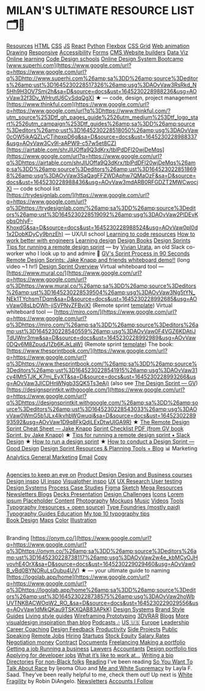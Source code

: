 # MILAN'S ULTIMATE RESOURCE LIST 🗂🚀
[Resources](Awesome/MILANS%20ULTIMATE%20RESOURCE%20LIST/Resources.md)
[HTML](Awesome/MILANS%20ULTIMATE%20RESOURCE%20LIST/HTML.md)
[CSS](Awesome/MILANS%20ULTIMATE%20RESOURCE%20LIST/CSS.md)
[JS](JS.md)
[React](Awesome/MILANS%20ULTIMATE%20RESOURCE%20LIST/React.md)
[Python](Awesome/MILANS%20ULTIMATE%20RESOURCE%20LIST/Python.md)
[Flexbox](Flexbox.md)
[CSS Grid](CSS%20Grid.md)
[Web animation  Drawing](Web%20animation%20%20Drawing.md)
[Responsive](Responsive.md)
[Accessibility](Awesome/MILANS%20ULTIMATE%20RESOURCE%20LIST/Accessibility.md)
[Forms](Forms.md)
[CMS  Website builders](CMS%20%20Website%20builders.md)
[Data Viz](Data%20Viz.md)
[Online learning](Online%20learning.md)
[Code  Design schools](Code%20%20Design%20schools.md)
[Online Design System Bootcamp](https://www.google.com/url?q=https://www.google.com/url?q%3Dhttps://www.memorisely.com/live-bootcamp/design-system-bootcamp%2523link-pricing%26amp;sa%3DD%26amp;source%3Deditors%26amp;ust%3D1645230228516744%26amp;usg%3DAOvVaw1Oqra1H6a5a_Urj-TADIWR&sa=D&source=docs&ust=1645230228988138&usg=AOvVaw1B-T_FK3xl41YAigM1bkC8)
[www.superhi.com](https://www.google.com/url?q=https://www.google.com/url?q%3Dhttp://www.superhi.com%26amp;sa%3DD%26amp;source%3Deditors%26amp;ust%3D1645230228517326%26amp;usg%3DAOvVaw3RsRkd_N5Hh9H3OV7Smj2h&sa=D&source=docs&ust=1645230228988236&usg=AOvVaw32f3Dv_WHrutU6CvSdqQgX) ★ — code, design, project management
[https://www.thinkful.com](https://www.google.com/url?q=https://www.google.com/url?q%3Dhttps://www.thinkful.com/?utm_source%253Dtf_gh_pages_guide%2526utm_medium%253Dtf_logo_start%2526utm_campaign%253Dtf_guides%26amp;sa%3DD%26amp;source%3Deditors%26amp;ust%3D1645230228518050%26amp;usg%3DAOvVaw0cOW5jkAQZLvCTjhpxpD6g&sa=D&source=docs&ust=1645230228988337&usg=AOvVaw3Cv9l-aAPW9-c57w5et8CZ)
[https://airtable.com/shrJlUOffa9Q3dKrx/tblPdDFl20wjDeMqs](https://www.google.com/url?q=https://www.google.com/url?q%3Dhttps://airtable.com/shrJlUOffa9Q3dKrx/tblPdDFl20wjDeMqs%26amp;sa%3DD%26amp;source%3Deditors%26amp;ust%3D1645230228518698%26amp;usg%3DAOvVaw3SaQagFFZWDAphw7QMaOzF&sa=D&source=docs&ust=1645230228988436&usg=AOvVaw3mdARB0RFGDZT2MWCwocjX) — code school list  
[https://trydesignlab.com/](https://www.google.com/url?q=https://www.google.com/url?q%3Dhttps://trydesignlab.com/%26amp;sa%3DD%26amp;source%3Deditors%26amp;ust%3D1645230228519092%26amp;usg%3DAOvVaw2PlDEvKobsOhIyF-KhoxdG&sa=D&source=docs&ust=1645230228988524&usg=AOvVaw0pI0d1x2DobKDyCy9bnzEh) — UX/UI school 
[Learning to code resources](Learning%20to%20code%20resources.md)
[How to work better with engineers](How%20to%20work%20better%20with%20engineers.md) 
[Learning design](Learning%20design.md)
[Design Books](Design%20Books.md)
[Design Sprints](Design%20Sprints.md)
[Tips for running a remote design sprint](https://www.google.com/url?q=https://www.google.com/url?q%3Dhttps://slack.design/articles/tips-for-running-a-remote-design-sprint/%26amp;sa%3DD%26amp;source%3Deditors%26amp;ust%3D1645230228536625%26amp;usg%3DAOvVaw1cjBwuMi8sXc9YqCtIg53R&sa=D&source=docs&ust=1645230228991924&usg=AOvVaw0Nz-HRl1LGpVPvW_NwYW8t) — by [Vivian Urata](https://www.google.com/url?q=https://www.google.com/url?q%3Dhttps://twitter.com/vivianurata?lang%253Den%26amp;sa%3DD%26amp;source%3Deditors%26amp;ust%3D1645230228537009%26amp;usg%3DAOvVaw1q2q61Gp97ozUc0w4uLxo5&sa=D&source=docs&ust=1645230228992078&usg=AOvVaw3gtYiYKBNkilZUjfy1gU0r), an old Slack co-worker who I look up to and admire 💖 
[GV's Sprint Process in 90 Seconds](https://www.google.com/url?q=https://www.google.com/url?q%3Dhttps://www.youtube.com/watch?v%253DK2vSQPh6MCE%2526feature%253Dyoutu.be%26amp;sa%3DD%26amp;source%3Deditors%26amp;ust%3D1645230228537681%26amp;usg%3DAOvVaw3NjQz5mxnZLfccRqjqBoM7&sa=D&source=docs&ust=1645230228992268&usg=AOvVaw2A_KfTq3ObJcH496tgj20_)
[Remote Design Sprints: Jake Knapp and friends whiteboard demo!!](https://www.google.com/url?q=https://www.google.com/url?q%3Dhttps://www.youtube.com/watch?v%253DUzC7vVkJpPc%26amp;sa%3DD%26amp;source%3Deditors%26amp;ust%3D1645230228538198%26amp;usg%3DAOvVaw2hOUHXao799oV0wcQV477C&sa=D&source=docs&ust=1645230228992416&usg=AOvVaw3yEiewoLzWnbNaYuhJHvLc) (long video ~1 hr!)
[Design Sprint Overview](https://www.google.com/url?q=https://www.google.com/url?q%3Dhttps://www.dropbox.com/sh/4b1nf27xkr60nie/AADxNSiC35_F26lagzNmZbxAa?dl%253D0%2526preview%253DSPRINT%252Bkickoff%252Bslides.pdf%26amp;sa%3DD%26amp;source%3Deditors%26amp;ust%3D1645230228538879%26amp;usg%3DAOvVaw01C6aQz7290xcr2Irt6k7d&sa=D&source=docs&ust=1645230228992569&usg=AOvVaw1JcM4ccwW-6APMBTR30AcW)
Virtual whiteboard tool — [https://www.mural.co/](https://www.google.com/url?q=https://www.google.com/url?q%3Dhttps://www.mural.co/%26amp;sa%3DD%26amp;source%3Deditors%26amp;ust%3D1645230228539504%26amp;usg%3DAOvVaw3Ng5tYN_NEk1TYchsmTDqm&sa=D&source=docs&ust=1645230228992685&usg=AOvVaw08sLbOWh-jiSVPNvZFBviX) (Remote sprint [template](https://www.google.com/url?q=https://www.google.com/url?q%3Dhttps://app.mural.co/get-started-from-template?returnUrl%253D%25252Ftemplate%25252Fe94767b2-2979-4b8a-98b0-9fb356b10864%25252F4ef4a2db-3551-4b13-9f59-e4f2f19fbc9f%26amp;sa%3DD%26amp;source%3Deditors%26amp;ust%3D1645230228539925%26amp;usg%3DAOvVaw0mnS857PYYHuZiQREsTl-r&sa=D&source=docs&ust=1645230228992825&usg=AOvVaw3Qe71cU4JBowZRnIBTgGGX))
Virtual whiteboard tool — [https://miro.com/](https://www.google.com/url?q=https://www.google.com/url?q%3Dhttps://miro.com/%26amp;sa%3DD%26amp;source%3Deditors%26amp;ust%3D1645230228540559%26amp;usg%3DAOvVaw0F4VGZ6KDAtiJTdUWnr3mw&sa=D&source=docs&ust=1645230228992989&usg=AOvVaw0DQv6M8ZpudJ1Zb6KJkLaW) (Remote sprint [template](https://www.google.com/url?q=https://www.google.com/url?q%3Dhttps://miro.com/miroverse/category/workshops/official-remote-5-day-design-sprint%26amp;sa%3DD%26amp;source%3Deditors%26amp;ust%3D1645230228541137%26amp;usg%3DAOvVaw31xBZBtwyidUp3cny7_Lmk&sa=D&source=docs&ust=1645230228993129&usg=AOvVaw1yRVfvZpXQeqNSYD3aCiMP))
The book: [https://www.thesprintbook.com/](https://www.google.com/url?q=https://www.google.com/url?q%3Dhttps://www.thesprintbook.com/%26amp;sa%3DD%26amp;source%3Deditors%26amp;ust%3D1645230228541915%26amp;usg%3DAOvVaw31cy4lMt5TJK_K7mj_EyXT&sa=D&source=docs&ust=1645230228993266&usg=AOvVaw3JlCDHnWNgb3SQK5Ts3eAi) (also see [The Design Sprint — GV](https://www.google.com/url?q=https://www.google.com/url?q%3Dhttps://www.gv.com/sprint/%26amp;sa%3DD%26amp;source%3Deditors%26amp;ust%3D1645230228542355%26amp;usg%3DAOvVaw2BNB0noG3OWUp8zyvnliMA&sa=D&source=docs&ust=1645230228993401&usg=AOvVaw1ndoX_vnCS87g5GdyFzbMx))
[https://designsprintkit.withgoogle.com/](https://www.google.com/url?q=https://www.google.com/url?q%3Dhttps://designsprintkit.withgoogle.com/%26amp;sa%3DD%26amp;source%3Deditors%26amp;ust%3D1645230228543033%26amp;usg%3DAOvVaw0WmG5b1JLx4lkvhbWGwuqi&sa=D&source=docs&ust=1645230228993592&usg=AOvVaw1D9q8FkQdjLExDtwUIGA9R) ★
[The Remote Design Sprint Cheat Sheet — Jake Knapp](https://www.google.com/url?q=https://www.google.com/url?q%3Dhttps://medium.com/@jakek/remote-design-sprint-cheat-sheet-6d0bfdf011db%26amp;sa%3DD%26amp;source%3Deditors%26amp;ust%3D1645230228543609%26amp;usg%3DAOvVaw0KmwYw7RrxmZmLl4Q7kK_H&sa=D&source=docs&ust=1645230228993784&usg=AOvVaw0b9f14gTUYfh1unJfB3Mpx)
[Sprint Checklist PDF (from GV book Sprint, by Jake Knapp)](https://www.google.com/url?q=https://www.google.com/url?q%3Dhttps://static1.squarespace.com/static/56778f460ab377c981686546/t/56c2b6c337013bc7bcab14c7/1456958631313/Sprint%252Bchecklists.pdf%26amp;sa%3DD%26amp;source%3Deditors%26amp;ust%3D1645230228544314%26amp;usg%3DAOvVaw1MwaGbbtSQJZSPJ_5ja-uZ&sa=D&source=docs&ust=1645230228993899&usg=AOvVaw3DOEVo-Ftb3ngKJmE2d5C_) ★ 
[Tips for running a remote design sprint • Slack Design](https://www.google.com/url?q=https://www.google.com/url?q%3Dhttps://slack.design/articles/tips-for-running-a-remote-design-sprint/%26amp;sa%3DD%26amp;source%3Deditors%26amp;ust%3D1645230228544951%26amp;usg%3DAOvVaw1o7_OL1mLOopRUespe611T&sa=D&source=docs&ust=1645230228994009&usg=AOvVaw1KErdUtvJBlEb95b5XlEEB) ★
[How to run a design sprint](https://www.google.com/url?q=https://www.google.com/url?q%3Dhttps://www.figma.com/blog/how-to-run-a-design-sprint/%26amp;sa%3DD%26amp;source%3Deditors%26amp;ust%3D1645230228545631%26amp;usg%3DAOvVaw1p80i0DSvBD1jYfAk7zWOX&sa=D&source=docs&ust=1645230228994126&usg=AOvVaw1VHE-DBGfHLC7T6JWpGx-v) ★
[How to conduct a Design Sprint — Good Design](https://www.google.com/url?q=https://www.google.com/url?q%3Dhttps://medium.com/good-design/how-to-conduct-a-design-sprint-825b798a631b%26amp;sa%3DD%26amp;source%3Deditors%26amp;ust%3D1645230228546274%26amp;usg%3DAOvVaw1MNCnGyJR3NEwi8zUBOWDn&sa=D&source=docs&ust=1645230228994234&usg=AOvVaw1Wk7MlKEJf2EGdhU9Py8k-) 
[Design Sprint Resources & Planning Tools + Blog](https://www.google.com/url?q=https://www.google.com/url?q%3Dhttps://voltagecontrol.com/blog/design-sprint-resources-planning-tools/%26amp;sa%3DD%26amp;source%3Deditors%26amp;ust%3D1645230228547016%26amp;usg%3DAOvVaw0eC_70kWJSOf67nFWRj41K&sa=D&source=docs&ust=1645230228994342&usg=AOvVaw01wmiKtY5T3CT_nR0rwrgK)
📊 Marketing
[Analytics  General Marketing](Analytics%20%20General%20Marketing.md)
[Email](Email.md)
[Copy](Copy.md)
## 
[Agencies to keep an eye on](Agencies%20to%20keep%20an%20eye%20on.md)
[Product Design  Design and Business courses](Product%20Design%20%20Design%20and%20Business%20courses.md) 
[Design inspo](Design%20inspo.md)
[UI inspo](UI%20inspo.md)
[Visualother inspo](Visualother%20inspo.md)
[UX](UX.md)
[UX Research  User testing](UX%20Research%20%20User%20testing.md)
[Design Systems](Design%20Systems.md)
[Process  Case Studies](Process%20%20Case%20Studies.md)
[Figma](Figma.md)
[Sketch](Sketch.md)
[Mega Resources](Mega%20Resources.md)
[Newsletters  Blogs](Newsletters%20%20Blogs.md)
[Decks  Presentation](Decks%20%20Presentation.md)
[Design Challenges](Design%20Challenges.md)
[Icons](Awesome/MILANS%20ULTIMATE%20RESOURCE%20LIST/Icons.md)
[Lorem ipsum  Placeholder Content](Lorem%20ipsum%20%20Placeholder%20Content.md)
[Photography](Awesome/MILANS%20ULTIMATE%20RESOURCE%20LIST/Photography.md)
[Mockups](Mockups.md)
[Music](Music.md)
[Videos](Awesome/MILANS%20ULTIMATE%20RESOURCE%20LIST/Videos.md)
[Tools](Awesome/MILANS%20ULTIMATE%20RESOURCE%20LIST/Tools.md)
[Typography (resources + open source)](Typography%20(resources%20+%20open%20source).md)
[Type Foundries (mostly paid)](Type%20Foundries%20(mostly%20paid).md)
[Typography Guides  Education](Typography%20Guides%20%20Education.md)
[My top 10 typography tips](My%20top%2010%20typography%20tips.md)  
[Book Design](Book%20Design.md)
[Maps](Awesome/MILANS%20ULTIMATE%20RESOURCE%20LIST/Maps.md)
[Color](Color.md)
[Illustration](Awesome/MILANS%20ULTIMATE%20RESOURCE%20LIST/Illustration.md)
##   
Branding
[https://onym.co/](https://www.google.com/url?q=https://www.google.com/url?q%3Dhttps://onym.co/%26amp;sa%3DD%26amp;source%3Deditors%26amp;ust%3D1645230228738117%26amp;usg%3DAOvVaw2w4e_kbMCyOJHvovhE4OrX&sa=D&source=docs&ust=1645230229029460&usg=AOvVaw0B_vBd0BYNORuLsOubu4UV) ★ — your ultimate guide to naming
[https://logolab.app/home](https://www.google.com/url?q=https://www.google.com/url?q%3Dhttps://logolab.app/home%26amp;sa%3DD%26amp;source%3Deditors%26amp;ust%3D1645230228738575%26amp;usg%3DAOvVaw2hoWbUVTNKBACWOqW2_RO_&sa=D&source=docs&ust=1645230229029556&usg=AOvVaw1dMkQKau9TSKXQAB83APkK)
[Design Systems](Design%20Systems.md) 
[Brand  Style Guides](Brand%20%20Style%20Guides.md)
[Living style guides](Living%20style%20guides.md)
[Wireframing  Prototyping](Wireframing%20%20Prototyping.md)
[3DVRAR](3DVRAR.md)
[Blogs](Awesome/MILANS%20ULTIMATE%20RESOURCE%20LIST/Blogs.md)
[More visualdesign inspiration than blog](More%20visualdesign%20inspiration%20than%20blog.md)
[Podcasts 🎶](Podcasts%20🎶.md)
[US 🇺🇸](US%20🇺🇸.md)
[Europe](Europe.md)
[Leadership](Leadership.md)
[Career Coaching](Career%20Coaching.md)
[Design Feedback](Design%20Feedback.md)
[Productivity](Awesome/MILANS%20ULTIMATE%20RESOURCE%20LIST/Productivity.md)
[Side Projects](Side%20Projects.md)
[Public Speaking](Public%20Speaking.md)
[Remote Jobs](Awesome/MILANS%20ULTIMATE%20RESOURCE%20LIST/Remote%20Jobs.md)
[Hiring](Hiring.md)
[Startups](Startups.md)
[Stock  Equity](Stock%20%20Equity.md)
[Salary  Rates  Negotiation money](Salary%20%20Rates%20%20Negotiation%20money.md)
[Contract](Contract.md)
[Documents](Awesome/MILANS%20ULTIMATE%20RESOURCE%20LIST/Documents.md)
[Freelancing  Making a portfolio  Getting a job  Running a business](Freelancing%20%20Making%20a%20portfolio%20%20Getting%20a%20job%20%20Running%20a%20business.md)
[Lawyers](Lawyers.md)
[Accountants](Accountants.md)
[Design portfolio tips](Design%20portfolio%20tips.md)
[Applying for developer jobs](Applying%20for%20developer%20jobs.md)
[What it’s like to work at…](What%20it’s%20like%20to%20work%20at….md)
[Writing a bio](Writing%20a%20bio.md)
[Directories](Directories.md) 
[For non-Black folks](For%20non-Black%20folks.md)
[Reading](Reading.md)
I’ve been reading [So You Want To Talk About Race](https://www.google.com/url?q=https://www.google.com/url?q%3Dhttp://www.ijeomaoluo.com/%26amp;sa%3DD%26amp;source%3Deditors%26amp;ust%3D1645230228878020%26amp;usg%3DAOvVaw2RZtntAcYUHqbaJIsk5rEQ&sa=D&source=docs&ust=1645230229052262&usg=AOvVaw3VWAAIDCecFHFvNZ_-XTCI) by Ijeoma Oluo and [Me and White Supremacy](https://www.google.com/url?q=https://www.google.com/url?q%3Dhttps://www.meandwhitesupremacybook.com/%26amp;sa%3DD%26amp;source%3Deditors%26amp;ust%3D1645230228878472%26amp;usg%3DAOvVaw0xxepGBtKM668WU3JUWkNY&sa=D&source=docs&ust=1645230229052339&usg=AOvVaw27M_hmctszfA_lKdhOaCOo) by Layla F. Saad. They’ve been really helpful to me, check them out! Up next is [White Fragility](https://www.google.com/url?q=https://www.google.com/url?q%3Dhttps://www.indiebound.org/book/9780807047415%26amp;sa%3DD%26amp;source%3Deditors%26amp;ust%3D1645230228878966%26amp;usg%3DAOvVaw0A7puoB3i5xu2MOidexWLO&sa=D&source=docs&ust=1645230229052422&usg=AOvVaw0bOIbPmRnJuA1K2_P0uN6R) by Robin DiAngelo.
[Newsletters](Awesome/MILANS%20ULTIMATE%20RESOURCE%20LIST/Newsletters.md)
[Accounts I Follow](Accounts%20I%20Follow.md)